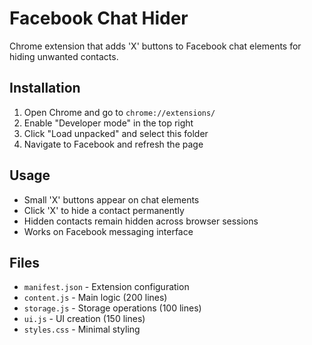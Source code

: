 # Facebook Chat Hider

Chrome extension that adds 'X' buttons to Facebook chat elements for hiding unwanted contacts.

## Installation

1. Open Chrome and go to `chrome://extensions/`
2. Enable "Developer mode" in the top right
3. Click "Load unpacked" and select this folder
4. Navigate to Facebook and refresh the page

## Usage

- Small 'X' buttons appear on chat elements
- Click 'X' to hide a contact permanently
- Hidden contacts remain hidden across browser sessions
- Works on Facebook messaging interface

## Files

- `manifest.json` - Extension configuration
- `content.js` - Main logic (200 lines)
- `storage.js` - Storage operations (100 lines)  
- `ui.js` - UI creation (150 lines)
- `styles.css` - Minimal styling